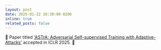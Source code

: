 ```yaml
---
layout: post
date: 2025-01-22 18:30:00-0200
inline: true
related_posts: false
---
```


🎉 Paper titled ['ASTrA: Adversarial Self-supervised Training with Adaptive-Attacks'](https://openreview.net/forum?id=ZbkqhKbggH&referrer=%5BAuthor%20Console%5D(%2Fgroup%3Fid%3DICLR.cc%2F2025%2FConference%2FAuthors%23your-submissions)) accepted in ICLR 2025. 🎉

